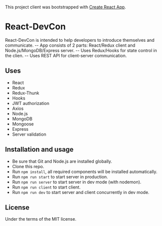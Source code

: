 This project client was bootstrapped with [Create React App](https://github.com/facebook/create-react-app).

# React-DevCon

React-DevCon is intended to help developers to introduce themselves and communicate.
-- App consists of 2 parts: React/Redux client and Node.js/MongoDB/Express server.
-- Uses Redux/Hooks for state control in the clien.
-- Uses REST API for client-server communication.

## Uses

- React
- Redux
- Redux-Thunk
- Hooks
- JWT authorization
- Axios
- Node.js
- MongoDB
- Mongoose
- Express
- Server validation

## Installation and usage

- Be sure that Git and Node.js are installed globally.
- Clone this repo.
- Run `npm install`, all required components will be installed automatically.
- Run `npm run start` to start server in production.
- Run `npm run server` to start server in dev mode (with nodemon).
- Run `npm run client` to start client.
- Run `npm run dev` to start server and client concurrently in dev mode.

## License

Under the terms of the MIT license.
